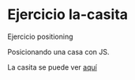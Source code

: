 # Ejercicio la-casita
Ejercicio positioning

Posicionando una casa con JS.

La casita se puede ver [aquí](http://sagicary.github.io/la-casita)
